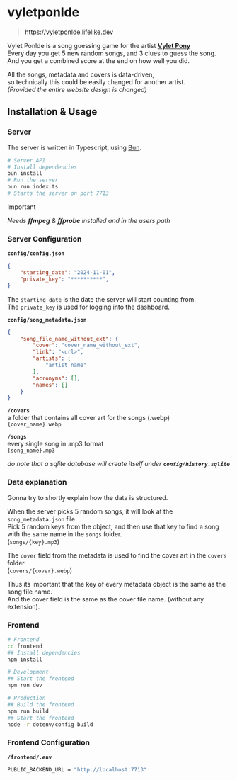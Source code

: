 # vyletponlde

> https://vyletponlde.lifelike.dev

Vylet Ponlde is a song guessing game for the artist **[Vylet Pony](https://www.vyletpony.com/)**  
Every day you get 5 new random songs, and 3 clues to guess the song.  
And you get a combined score at the end on how well you did.

All the songs, metadata and covers is data-driven,  
so technically this could be easily changed for another artist.  
*(Provided the entire website design is changed)*


## Installation & Usage

### Server

The server is written in Typescript, using [Bun](https://bun.sh).  

```bash
# Server API
# Install dependencies
bun install
# Run the server
bun run index.ts
# Starts the server on port 7713
```

> [!IMPORTANT]  
> *Needs **ffmpeg** & **ffprobe** installed and in the users path*

### Server Configuration

**`config/config.json`**
```json
{
    "starting_date": "2024-11-01",
    "private_key": "**********",
}
```
The `starting_date` is the date the server will start counting from.  
The `private_key` is used for logging into the dashboard.  

**`config/song_metadata.json`**
```json
{
    "song_file_name_without_ext": {
        "cover": "cover_name_without_ext",
        "link": "<url>",
        "artists": [
            "artist_name"
        ],
        "acronyms": [],
        "names": []
    }
}
```

**`/covers`**  
a folder that contains all cover art for the songs (.webp)  
`{cover_name}.webp`

**`/songs`**  
every single song in .mp3 format  
`{song_name}.mp3`

*do note that a sqlite database will create itself under **`config/history.sqlite`***  

### Data explanation

Gonna try to shortly explain how the data is structured.  

When the server picks 5 random songs, it will look at the `song_metadata.json` file.  
Pick 5 random keys from the object, and then use that key to find a song with the same name in the `songs` folder.  
(`songs/{key}.mp3`)  

The `cover` field from the metadata is used to find the cover art in the `covers` folder.  
(`covers/{cover}.webp`)

Thus its important that the key of every metadata object is the same as the song file name.  
And the cover field is the same as the cover file name. (without any extension).  

### Frontend

```bash
# Frontend
cd frontend
## Install dependencies
npm install

# Development
## Start the frontend
npm run dev

# Production
## Build the frontend
npm run build
## Start the frontend
node -r dotenv/config build
```

### Frontend Configuration

**`/frontend/.env`**
```bash
PUBLIC_BACKEND_URL = "http://localhost:7713"
```